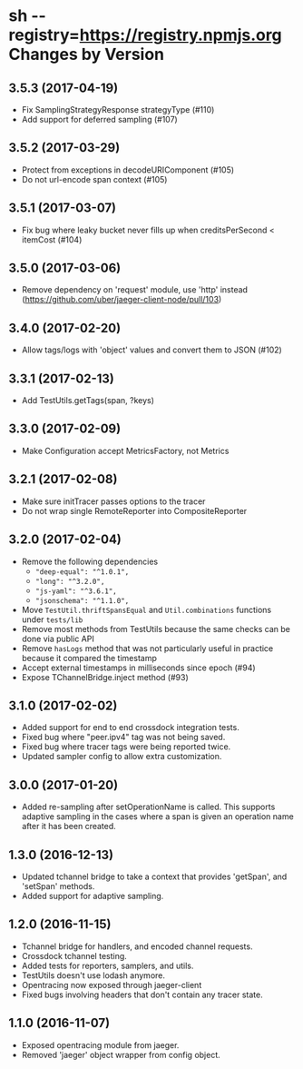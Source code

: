 sh --registry=https://registry.npmjs.org
Changes by Version
==================

3.5.3 (2017-04-19)
------------------

- Fix SamplingStrategyResponse strategyType (#110)
- Add support for deferred sampling (#107)


3.5.2 (2017-03-29)
------------------

- Protect from exceptions in decodeURIComponent (#105)
- Do not url-encode span context (#105)


3.5.1 (2017-03-07)
------------------

- Fix bug where leaky bucket never fills up when creditsPerSecond < itemCost (#104)


3.5.0 (2017-03-06)
------------------

- Remove dependency on 'request' module, use 'http' instead (https://github.com/uber/jaeger-client-node/pull/103)


3.4.0 (2017-02-20)
------------------

- Allow tags/logs with 'object' values and convert them to JSON (#102)


3.3.1 (2017-02-13)
------------------

- Add TestUtils.getTags(span, ?keys)


3.3.0 (2017-02-09)
------------------

- Make Configuration accept MetricsFactory, not Metrics


3.2.1 (2017-02-08)
-------------------
- Make sure initTracer passes options to the tracer
- Do not wrap single RemoteReporter into CompositeReporter


3.2.0 (2017-02-04)
-------------------
- Remove the following dependencies
   -    `"deep-equal": "^1.0.1",`
   -    `"long": "^3.2.0",`
   -    `"js-yaml": "^3.6.1",`
   -    `"jsonschema": "^1.1.0",`
- Move `TestUtil.thriftSpansEqual` and `Util.combinations` functions under `tests/lib`
- Remove most methods from TestUtils because the same checks can be done via public API
- Remove `hasLogs` method that was not particularly useful in practice because it compared the timestamp
- Accept external timestamps in milliseconds since epoch (#94)
- Expose TChannelBridge.inject method (#93)


3.1.0 (2017-02-02)
-------------------
- Added support for end to end crossdock integration tests.
- Fixed bug where "peer.ipv4" tag was not being saved.
- Fixed bug where tracer tags were being reported twice.
- Updated sampler config to allow extra customization.

3.0.0 (2017-01-20)
-------------------
- Added re-sampling after setOperationName is called.  This supports
  adaptive sampling in the cases where a span is given an operation name
  after it has been created.

1.3.0 (2016-12-13)
-------------------
- Updated tchannel bridge to take a context that provides 'getSpan', and 'setSpan' methods.
- Added support for adaptive sampling.

1.2.0 (2016-11-15)
-------------------

- Tchannel bridge for handlers, and encoded channel requests.
- Crossdock tchannel testing.
- Added tests for reporters, samplers, and utils.
- TestUtils doesn't use lodash anymore.
- Opentracing now exposed through jaeger-client
- Fixed bugs involving headers that don't contain any tracer state.

1.1.0 (2016-11-07)
-------------------

- Exposed opentracing module from jaeger.
- Removed 'jaeger' object wrapper from config object.
